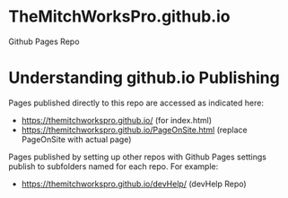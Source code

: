 # TheMitchWorksPro.github.io
Github Pages Repo

# Understanding github.io Publishing
Pages published directly to this repo are accessed as indicated here:
 - https://themitchworkspro.github.io/  (for index.html)
 - https://themitchworkspro.github.io/PageOnSite.html (replace PageOnSite with actual page)
 
Pages published by setting up other repos with Github Pages settings publish to subfolders named for each repo.  For example:
- https://themitchworkspro.github.io/devHelp/ (devHelp Repo)
